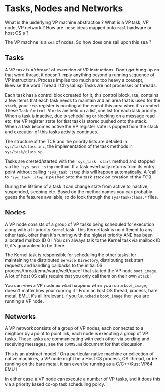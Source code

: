 # Tasks, Nodes and Networks

What is the underlying VP machine abstraction ? What is a VP task, VP node, VP
network ? How are these ideas mapped onto `real` hardware or host OS's ?

The VP machine is a `sea` of nodes. So how does one sail upon this sea ?

## Tasks

A VP task is a 'thread' of execution of VP instructions. Don't get hung up on
that word thread, it doesn't imply anything beyond a running sequence of VP
instructions. Process implies too much and too heavy a concept, likewise the
word Thread ! ChrysaLisp Tasks are not processes or threads.

Each task has a control block created for it, this control block, `TCB`,
contains a few items that each task needs to maintain and an area that is used
for the `stack`, your `:rsp` register is pointing at the end of this area when
it's created. These `Task Control Blocks` are held on a list, one list for each
task priority. When a task is inactive, due to scheduling or blocking on a
message read etc, the VP register state for that task is stored pushed onto the
stack. When a task becomes active the VP register state is popped from the
stack and execution of this tasks activity continues.

The structure of the TCB and the priority lists are detailed in
`sys/task/class.inc`, the implementation of the task methods in
`sys/task/class.vp`.

Tasks are created/started with the `'sys_task :start` method and stopped via
the `'sys_task :stop` method. If a task eventually returns from its entry point
without calling `'sys_task :stop` this will happen automatically. A 'call' to
`'sys_task :stop` is pushed onto the task stack on creation of the TCB.

During the lifetime of a task it can change state from active to inactive,
suspended, sleeping etc. Based on the method names you can probably guess the
features available, so do look through the `sys/task/class.*` files.

## Nodes

A VP node consists of a group of VP tasks being scheduled for execution along
with a hi priority `Kernel` task. This Kernel task is no different to any other
task, other than it's running with the highest priority AND has been allocated
mailbox ID 0 ! You can always talk to the Kernel task via mailbox ID 0, it's
guaranteed to be there.

The Kernel task is responsible for scheduling the other tasks, for maintaining
the distributed `Service Directory`, distributing task start requests and
handling callbacks to the initial OS process/thread/emu/warp/weft/queef that
started the VP node `boot_image`. A lot of host OS calls require that you only
call them on their own `stack` !

You can view a VP node as what happens when you run a `boot_image`, doesn't
matter how your running it ! From an host OS thread, process, bare metal, EMU,
it's all irrelevant. If you `launched` a `boot_image` then you are running a VP
node.

## Networks

A VP network consists of a group of VP nodes, each connected to a neighbor by a
point to point link, each node is executing a group of VP tasks. These tasks
are communicating with each other via sending and receiving messages, see the
`COMMS.md` document for that discussion.

This is an abstract model ! On a particular native machine or collection of
native machines, a VP node might be a Host OS process, OS Thread, or be running
on the bare metal, it can even be running as a C/C++/Rust VP64 EMU !

In either case, a VP node can execute a number of VP tasks, and it does this
via a priority based co-op task scheduling policy.
